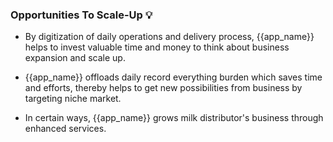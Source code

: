 
### Opportunities To Scale-Up 💡 <!-- {docsify-ignore} -->

* By digitization of daily operations and delivery process, {{app_name}} helps to invest valuable time and money to think about business expansion and scale up. 

* {{app_name}} offloads daily record everything burden which saves time and efforts, thereby helps to get new possibilities from business by targeting niche market. 

* In certain ways, {{app_name}} grows milk distributor's business through enhanced services.